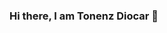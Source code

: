 ### Hi there, I am Tonenz Diocar  👋

<!--
**Tonenz16/Tonenz16** is a ✨ _special_ ✨ repository because its `README.md` (this file) appears on your GitHub profile.

+ ###<h1>Test</h1>

Here are some ideas to get you started:

- 🔭 I’m currently working on ...
- 🌱 I’m currently learning ...
- 👯 I’m looking to collaborate on ...
- 🤔 I’m looking for help with ...
- 💬 Ask me about ...
- 📫 How to reach me: ...
- 😄 Pronouns: ...
- ⚡ Fun fact: ...
-->
